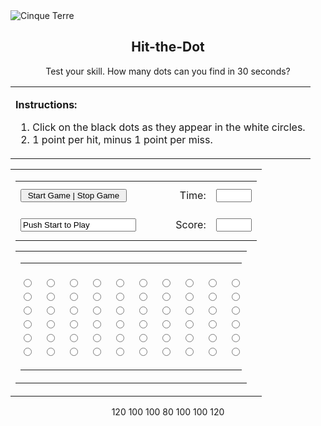 
<html><head><meta http-equiv="Content-Type" content="text/html; charset=windows-1252"><title></title>
<body>
<img src="https://avatars0.githubusercontent.com/u/53038098?s=460&amp;u=0f8dbdf4414b935eb7fe6307e75bea4c3f4f0694&amp;v=4"; class="img-circle" alt="Cinque Terre">
<script language="JavaScript">

gamelength=30;
timerID=null
var playing=false;
var numholes=6*10;
var currentpos=-1;
function clrholes() {
for(var k=0;k<document.dmz.elements.length;k++)
document.dmz.elements[k].checked=false;
}
function stoptimer() {
if(playing)
clearTimeout(timerID);
}
function showtime(remtime) {
document.cpanel.timeleft.value=remtime;
if(playing) {
if(remtime==0) {
stopgame();
return;
}
else {
temp=remtime-1;
timerID=setTimeout("showtime(temp)",1000);
      }
   }
}
function stopgame() {
stoptimer();
playing=false;
document.cpanel.timeleft.value=0;
clrholes();
display("Game Over");
alert('Game Over.\nYour score is:  '+totalhits);
}
function play() {
stoptimer();
if(playing) {
stopgame();
return;
}
playing=true;
clrholes();
totalhits=0;
document.cpanel.score.value=totalhits;
display("Playing");
launch();
showtime(gamelength);
}
function display(msg) {
document.cpanel.state.value=msg;
}
function launch() {
var launched=false;
while(!launched) {
mynum=random();
if(mynum!=currentpos) {
document.dmz.elements[mynum].checked=true;
currentpos=mynum;
launched=true;
      }
   }
}

function hithead(id) {
if(playing==false) {
clrholes();
display("Push Start to Play");
return;
}
if(currentpos!=id) {
totalhits+=-1;
document.cpanel.score.value=totalhits;
document.dmz.elements[id].checked=false;
}
else {
totalhits+=1;
document.cpanel.score.value=totalhits;
launch();
document.dmz.elements[id].checked=false;
   }
}

function random() {
return(Math.floor(Math.random()*100%numholes));
}
</script>

</head><body><center><h2>Hit-the-Dot</h2></center>
<center>Test your skill.  How many dots can you find in 30 
seconds?</center>

<center><table cellspacing="3"><tbody><tr><td>
<p><strong>Instructions:</strong>
</p><ol><li>Click on the black dots as they appear in the white circles. 
<br>
</li><li>1 point per hit, minus 1 point per miss.<br>
</li></ol></td></tr></tbody></table></center><p>

</p><center><table><tbody><tr><td>

<form name="cpanel">
<center>
<table cellspacing="3">
<tbody><tr>
<td><input type="button" name="startstop" value=" Start Game | Stop Game " onclick="play()"></td>
<td><pre>    </pre></td>
<td align="right">Time:</td>
<td><input type="text" name="timeleft" size="4" onfocus="this.blur()"></td>
</tr>
<tr>
<td><input type="text" name="state" size="20" value="Push Start to Play" onfocus="this.blur()"></td>
<td><pre>    </pre></td>
<td align="right">Score:</td>
<td><input type="text" name="score" size="4" onfocus="this.blur()"></td>
</tr>
</tbody></table>
</center>
</form>
<form name="dmz">
<center>
<table cellspacing="3">
<tbody><tr>
<td colspan="10"><hr size="1"></td>
</tr>
<tr>
<td align="center" valign="center"><input type="radio" onclick="hithead(0)"></td>
<td align="center" valign="center"><input type="radio" onclick="hithead(1)"></td>
<td align="center" valign="center"><input type="radio" onclick="hithead(2)"></td>
<td align="center" valign="center"><input type="radio" onclick="hithead(3)"></td>
<td align="center" valign="center"><input type="radio" onclick="hithead(4)"></td>
<td align="center" valign="center"><input type="radio" onclick="hithead(5)"></td>
<td align="center" valign="center"><input type="radio" onclick="hithead(6)"></td>
<td align="center" valign="center"><input type="radio" onclick="hithead(7)"></td>
<td align="center" valign="center"><input type="radio" onclick="hithead(8)"></td>
<td align="center" valign="center"><input type="radio" onclick="hithead(9)"></td>
</tr>
<tr>
<td align="center" valign="center"><input type="radio" onclick="hithead(10)"></td>
<td align="center" valign="center"><input type="radio" onclick="hithead(11)"></td>
<td align="center" valign="center"><input type="radio" onclick="hithead(12)"></td>
<td align="center" valign="center"><input type="radio" onclick="hithead(13)"></td>
<td align="center" valign="center"><input type="radio" onclick="hithead(14)"></td>
<td align="center" valign="center"><input type="radio" onclick="hithead(15)"></td>
<td align="center" valign="center"><input type="radio" onclick="hithead(16)"></td>
<td align="center" valign="center"><input type="radio" onclick="hithead(17)"></td>
<td align="center" valign="center"><input type="radio" onclick="hithead(18)"></td>
<td align="center" valign="center"><input type="radio" onclick="hithead(19)"></td>
</tr>
<tr>
<td align="center" valign="center"><input type="radio" onclick="hithead(20)"></td>
<td align="center" valign="center"><input type="radio" onclick="hithead(21)"></td>
<td align="center" valign="center"><input type="radio" onclick="hithead(22)"></td>
<td align="center" valign="center"><input type="radio" onclick="hithead(23)"></td>
<td align="center" valign="center"><input type="radio" onclick="hithead(24)"></td>
<td align="center" valign="center"><input type="radio" onclick="hithead(25)"></td>
<td align="center" valign="center"><input type="radio" onclick="hithead(26)"></td>
<td align="center" valign="center"><input type="radio" onclick="hithead(27)"></td>
<td align="center" valign="center"><input type="radio" onclick="hithead(28)"></td>
<td align="center" valign="center"><input type="radio" onclick="hithead(29)"></td>
</tr>
<tr>
<td align="center" valign="center"><input type="radio" onclick="hithead(30)"></td>
<td align="center" valign="center"><input type="radio" onclick="hithead(31)"></td>
<td align="center" valign="center"><input type="radio" onclick="hithead(32)"></td>
<td align="center" valign="center"><input type="radio" onclick="hithead(33)"></td>
<td align="center" valign="center"><input type="radio" onclick="hithead(34)"></td>
<td align="center" valign="center"><input type="radio" onclick="hithead(35)"></td>
<td align="center" valign="center"><input type="radio" onclick="hithead(36)"></td>
<td align="center" valign="center"><input type="radio" onclick="hithead(37)"></td>
<td align="center" valign="center"><input type="radio" onclick="hithead(38)"></td>
<td align="center" valign="center"><input type="radio" onclick="hithead(39)"></td>
</tr>
<tr>
<td align="center" valign="center"><input type="radio" onclick="hithead(40)"></td>
<td align="center" valign="center"><input type="radio" onclick="hithead(41)"></td>
<td align="center" valign="center"><input type="radio" onclick="hithead(42)"></td>
<td align="center" valign="center"><input type="radio" onclick="hithead(43)"></td>
<td align="center" valign="center"><input type="radio" onclick="hithead(44)"></td>
<td align="center" valign="center"><input type="radio" onclick="hithead(45)"></td>
<td align="center" valign="center"><input type="radio" onclick="hithead(46)"></td>
<td align="center" valign="center"><input type="radio" onclick="hithead(47)"></td>
<td align="center" valign="center"><input type="radio" onclick="hithead(48)"></td>
<td align="center" valign="center"><input type="radio" onclick="hithead(49)"></td>
</tr>
<tr>
<td align="center" valign="center"><input type="radio" onclick="hithead(50)"></td>
<td align="center" valign="center"><input type="radio" onclick="hithead(51)"></td>
<td align="center" valign="center"><input type="radio" onclick="hithead(52)"></td>
<td align="center" valign="center"><input type="radio" onclick="hithead(53)"></td>
<td align="center" valign="center"><input type="radio" onclick="hithead(54)"></td>
<td align="center" valign="center"><input type="radio" onclick="hithead(55)"></td>
<td align="center" valign="center"><input type="radio" onclick="hithead(56)"></td>
<td align="center" valign="center"><input type="radio" onclick="hithead(57)"></td>
<td align="center" valign="center"><input type="radio" onclick="hithead(58)"></td>
<td align="center" valign="center"><input type="radio" onclick="hithead(59)"></td>
</tr>
<tr><td colspan="10"><hr size="1"></td>
</tr></tbody></table></center></form>
 </td></tr></tbody></table>     
</body>
</html> 

120 100 100 80 100 100 120
